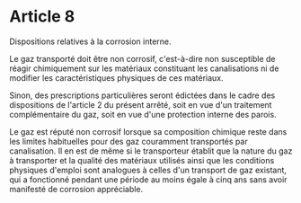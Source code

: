 # Article 8

Dispositions relatives à la corrosion interne.

Le gaz transporté doit être non corrosif, c'est-à-dire non susceptible de réagir chimiquement sur les matériaux constituant les canalisations ni de modifier les caractéristiques physiques de ces matériaux.

Sinon, des prescriptions particulières seront édictées dans le cadre des dispositions de l'article 2 du présent arrêté, soit en vue d'un traitement complémentaire du gaz, soit en vue d'une protection interne des parois.

Le gaz est réputé non corrosif lorsque sa composition chimique reste dans les limites habituelles pour des gaz couramment transportés par canalisation. Il en est de même si le transporteur établit que la nature du gaz à transporter et la qualité des matériaux utilisés ainsi que les conditions physiques d'emploi sont analogues à celles d'un transport de gaz existant, qui a fonctionné pendant une période au moins égale à cinq ans sans avoir manifesté de corrosion appréciable.
